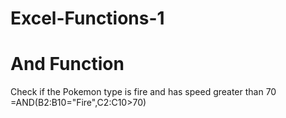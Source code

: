 # Excel-Functions-1

# And Function
Check if the Pokemon type is fire and has speed greater than 70
=AND(B2:B10="Fire",C2:C10>70)
 

